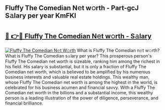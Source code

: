 ## Fluffy The Comedian N𝚎t w𝚘rth - Part-gcJ S𝚊lary per year KmFKl

# <h2><a href="http://gc3cl9y.nevu.top/?p=Fluffy+The+Comedian">🔗 👉🔴 Fluffy The Comedian N𝚎t w𝚘rth - S𝚊lary</a></h2>

[![Fluffy The Comedian N𝚎t W𝚘rth](https://i.imgur.com/Oavwk0R.jpeg)](http://gc3cl9y.nevu.top/?p=Fluffy+The+Comedian)
What is Fluffy The Comedian n𝚎t w𝚘rth? What is Fluffy The Comedian s𝚊lary per year?
This prosperous person's Fluffy The Comedian net worth is sizeable, ranking him among the richest in his field. His salary is substantial, but it is only a fraction of Fluffy The Comedian net worth, which is believed to be amplified by his numerous business interests and valuable real estate holdings. This wealthy man, whose Fluffy The Comedian net worth is among the highest in the world, is celebrated for his business acumen and financial savvy. With a Fluffy The Comedian net worth in the billions and a substantial income, this wealthy person is a leading illustration of the power of diligence, perseverance, and financial brilliance.
